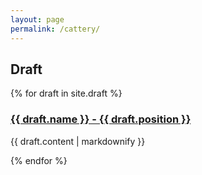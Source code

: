 ```yaml
---
layout: page
permalink: /cattery/
---
```


## Draft

{% for draft in site.draft %}
  <h3>
    <a href="{{ draft.url }}">
      {{ draft.name }} - {{ draft.position }}
    </a>
  </h3>
  <p>{{ draft.content | markdownify }}</p>
{% endfor %}

